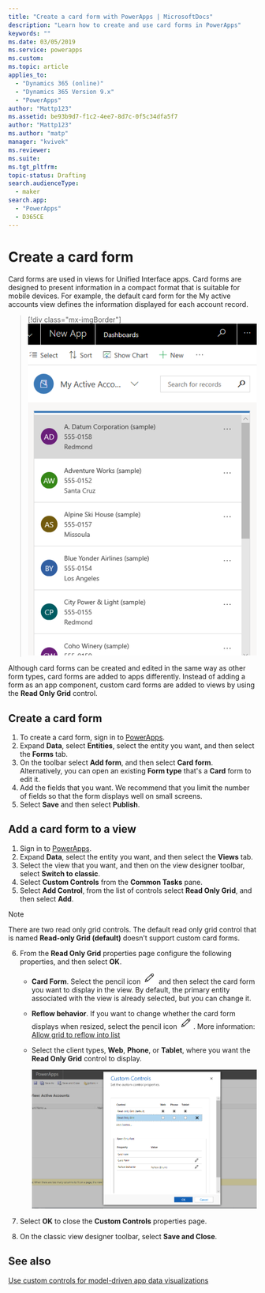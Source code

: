 ```yaml
---
title: "Create a card form with PowerApps | MicrosoftDocs"
description: "Learn how to create and use card forms in PowerApps"
keywords: ""
ms.date: 03/05/2019
ms.service: powerapps
ms.custom: 
ms.topic: article
applies_to: 
  - "Dynamics 365 (online)"
  - "Dynamics 365 Version 9.x"
  - "PowerApps"
author: "Mattp123"
ms.assetid: be93b9d7-f1c2-4ee7-8d7c-0f5c34dfa5f7
author: "Mattp123"
ms.author: "matp"
manager: "kvivek"
ms.reviewer: 
ms.suite: 
ms.tgt_pltfrm: 
topic-status: Drafting
search.audienceType: 
  - maker
search.app: 
  - "PowerApps"
  - D365CE
---
```

# Create a card form
Card forms are used in views for Unified Interface apps. Card forms are designed to present information in a compact format that is suitable for mobile devices. For example, the default card form for the My active accounts view defines the information displayed for each account record. 

> [!div class="mx-imgBorder"] 
> ![](media/account-cardform-for-myactiveaccounts-view.png "Account card form for my active accounts view")

Although card forms can be created and edited in the same way as other form types, card forms are added to apps differently. Instead of adding a form as an app component, custom card forms are added to views by using the **Read Only Grid** control. 

## Create a card form
1. To create a card form, sign in to [PowerApps](https://web.powerapps.com/?utm_source=padocs&utm_medium=linkinadoc&utm_campaign=referralsfromdoc). 
2. Expand **Data**, select **Entities**, select the entity you want, and then select the **Forms** tab.
3. On the toolbar select **Add form**, and then select **Card form**. Alternatively, you can open an existing **Form type** that's a **Card** form to edit it.
4. Add the fields that you want. We recommend that you limit the number of fields so that the form displays well on small screens. 
5. Select **Save** and then select **Publish**. 

## Add a card form to a view 
1. Sign in to [PowerApps](https://web.powerapps.com/?utm_source=padocs&utm_medium=linkinadoc&utm_campaign=referralsfromdoc).
2. Expand **Data**, select the entity you want, and then select the **Views** tab.
3. Select the view that you want, and then on the view designer toolbar, select **Switch to classic**.
4. Select **Custom Controls** from the **Common Tasks** pane.
5. Select **Add Control**, from the list of controls select **Read Only Grid**, and then select **Add**.

  > [!NOTE]
  > There are two read only grid controls. The default read only grid control that is named **Read-only Grid (default)** doesn’t support custom card forms. 

6. From the **Read Only Grid** properties page configure the following properties, and then select **OK**. 
   - **Card Form**. Select the pencil icon ![Edit control properties](media/ccf-pencil-icon.png) and then select the card form you want to display in the view. By default, the primary entity associated with the view is already selected, but you can change it. 
   - **Reflow behavior**. If you want to change whether the card form displays when resized, select the pencil icon ![Edit control properties](media/ccf-pencil-icon.png). More information: [Allow grid to reflow into list](specify-properties-for-unified-interface-apps.md#allow-grid-to-reflow-into-list)  
   - Select the client types, **Web**, **Phone**, or **Tablet**, where you want the **Read Only Grid** control to display.

     ![Read Only Grid for card form](media/read-only-grid-for-cardform.png)

7. Select **OK** to close the **Custom Controls** properties page. 
8. On the classic view designer toolbar, select **Save and Close**. 

## See also
[Use custom controls for model-driven app data visualizations](use-custom-controls-data-visualizations.md)



